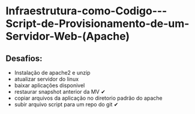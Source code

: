 # Infraestrutura-como-Codigo---Script-de-Provisionamento-de-um-Servidor-Web-(Apache)

## Desafios: 

* Instalação de apache2 e unzip 
* atualizar servidor do linux 
* baixar aplicações disponivel 
* restaurar snapshot anterior da MV ✔
* copiar arquivos da aplicação no diretorio padrão do apache 
* subir arquivo script para um repo do git ✔
